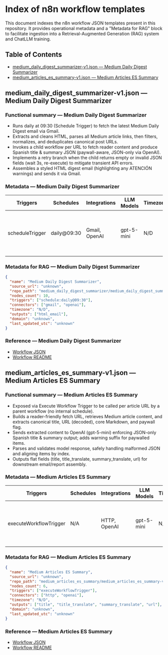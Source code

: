 # Index of n8n workflow templates

This document indexes the n8n workflow JSON templates present in this repository. It provides operational metadata and a "Metadata for RAG" block to facilitate ingestion into a Retrieval-Augmented Generation (RAG) system and ChatLLM training.

## Table of Contents

- [medium_daily_digest_summarizer-v1.json — Medium Daily Digest Summarizer](#medium_daily_digest_summarizer-v1json--medium-daily-digest-summarizer)
- [medium_articles_es_summary-v1.json — Medium Articles ES Summary](#medium_articles_es_summary-v1json--medium-articles-es-summary)

## medium_daily_digest_summarizer-v1.json — Medium Daily Digest Summarizer

### Functional summary — Medium Daily Digest Summarizer

- Runs daily at 09:30 (Schedule Trigger) to fetch the latest Medium Daily Digest email via Gmail.
- Extracts and cleans HTML, parses all Medium article links, then filters, normalizes, and deduplicates canonical post URLs.
- Invokes a child workflow per URL to fetch reader content and produce Spanish title & summary JSON (paywall-aware, JSON-only via OpenAI).
- Implements a retry branch when the child returns empty or invalid JSON fields (wait 3s, re-execute) to mitigate transient API errors.
- Assembles a styled HTML digest email (highlighting any ATENCIÓN warnings) and sends it via Gmail.

### Metadata — Medium Daily Digest Summarizer

| Triggers | Schedules | Integrations | LLM Models | Timezone | Outputs | Domain | Notes |
|----------|-----------|--------------|------------|----------|---------|--------|-------|
| scheduleTrigger | daily@09:30 | Gmail, OpenAI | gpt-5-mini | N/D | html_email | unknown | Child workflow summarization; retry on invalid JSON; highlights paywall warnings |

### Metadata for RAG — Medium Daily Digest Summarizer

```json
{
  "name": "Medium Daily Digest Summarizer",
  "source_url": "unknown",
  "repo_path": "medium_daily_digest_summarizer/medium_daily_digest_summarizer-v1.json",
  "nodes_count": 10,
  "triggers": ["schedule:daily@09:30"],
  "connectors": ["gmail", "openai"],
  "timezone": "N/D",
  "outputs": ["html_email"],
  "domain": "unknown",
  "last_updated_utc": "unknown"
}
```

### Reference — Medium Daily Digest Summarizer

- [Workflow JSON](medium_daily_digest_summarizer/medium_daily_digest_summarizer-v1.json)
- [Workflow README](medium_daily_digest_summarizer/README_Medium_Daily_Digest_Summarizer-v1.md)

## medium_articles_es_summary-v1.json — Medium Articles ES Summary

### Functional summary — Medium Articles ES Summary

- Exposed via Execute Workflow Trigger to be called per article URL by a parent workflow (no internal schedule).
- Builds a reader-friendly fetch URL, retrieves Medium article content, and extracts canonical title, URL (decoded), core Markdown, and paywall flag.
- Sends extracted content to OpenAI (gpt-5-mini) enforcing JSON-only Spanish title & summary output; adds warning suffix for paywalled items.
- Parses and validates model response, safely handling malformed JSON and aligning items by index.
- Outputs flat fields (title, title_translate, summary_translate, url) for downstream email/report assembly.

### Metadata — Medium Articles ES Summary

| Triggers | Schedules | Integrations | LLM Models | Timezone | Outputs | Domain | Notes |
|----------|-----------|--------------|------------|----------|---------|--------|-------|
| executeWorkflowTrigger | N/A | HTTP, OpenAI | gpt-5-mini | N/D | title, title_translate, summary_translate, url | unknown | Reader view fetch; paywall heuristic; 1-per-3s batching; JSON-only summarization |

### Metadata for RAG — Medium Articles ES Summary

```json
{
  "name": "Medium Articles ES Summary",
  "source_url": "unknown",
  "repo_path": "medium_articles_es_summary/medium_articles_es_summary-v1.json",
  "nodes_count": 6,
  "triggers": ["executeWorkflowTrigger"],
  "connectors": ["http", "openai"],
  "timezone": "N/D",
  "outputs": ["title", "title_translate", "summary_translate", "url"],
  "domain": "unknown",
  "last_updated_utc": "unknown"
}
```

### Reference — Medium Articles ES Summary

- [Workflow JSON](medium_articles_es_summary/medium_articles_es_summary-v1.json)
- [Workflow README](medium_articles_es_summary/README_Medium_Article_ES_Summary-v1.md)
